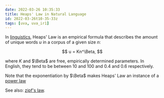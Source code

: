 ```yaml
---
date: 2022-03-26 10:35:33
title: Heaps' Law in Natural Language
id: 2022-03-26t10-35-33z
tags: [uva, uva_ir1]
---
```


In [linguistics](./2021-12-20t10-50-39z.md), Heaps' Law is an empirical formula
that describes the amount of unique words $u$ in a corpus of a given size $n$:

$$
u = Kn^\Beta,
$$

where $K$ and $\Beta$ are free, empirically determined parameters. In English,
they tend to be between 10 and 100 and 0.4 and 0.6 respectively.

Note that the exponentiation by $\Beta$ makes Heaps' Law an instance of a
[power law](./2022-03-26t12-03-25z.md)

See also: [zipf's law](./2022-03-26t10-24-16z.md).
